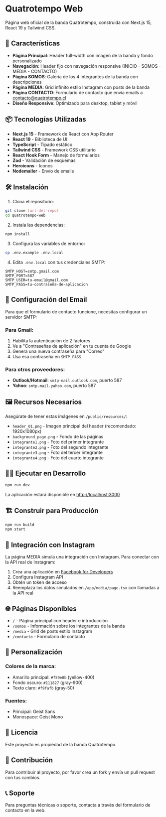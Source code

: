 # Quatrotempo Web

Página web oficial de la banda Quatrotempo, construida con Next.js 15, React 19 y Tailwind CSS.

## 🚀 Características

- **Página Principal**: Header full-width con imagen de la banda y fondo personalizado
- **Navegación**: Header fijo con navegación responsive (INICIO - SOMOS - MEDIA - CONTACTO)
- **Página SOMOS**: Galería de los 4 integrantes de la banda con descripciones
- **Página MEDIA**: Grid infinito estilo Instagram con posts de la banda
- **Página CONTACTO**: Formulario de contacto que envía emails a contacto@quatrotempo.cl
- **Diseño Responsive**: Optimizado para desktop, tablet y móvil

## 📦 Tecnologías Utilizadas

- **Next.js 15** - Framework de React con App Router
- **React 19** - Biblioteca de UI
- **TypeScript** - Tipado estático
- **Tailwind CSS** - Framework CSS utilitario
- **React Hook Form** - Manejo de formularios
- **Zod** - Validación de esquemas
- **Heroicons** - Iconos
- **Nodemailer** - Envío de emails

## 🛠️ Instalación

1. Clona el repositorio:
```bash
git clone [url-del-repo]
cd quatrotempo-web
```

2. Instala las dependencias:
```bash
npm install
```

3. Configura las variables de entorno:
```bash
cp .env.example .env.local
```

4. Edita `.env.local` con tus credenciales SMTP:
```env
SMTP_HOST=smtp.gmail.com
SMTP_PORT=587
SMTP_USER=tu-email@gmail.com
SMTP_PASS=tu-contraseña-de-aplicacion
```

## 📧 Configuración del Email

Para que el formulario de contacto funcione, necesitas configurar un servidor SMTP:

### Para Gmail:
1. Habilita la autenticación de 2 factores
2. Ve a "Contraseñas de aplicación" en tu cuenta de Google
3. Genera una nueva contraseña para "Correo"
4. Usa esa contraseña en `SMTP_PASS`

### Para otros proveedores:
- **Outlook/Hotmail**: `smtp-mail.outlook.com`, puerto 587
- **Yahoo**: `smtp.mail.yahoo.com`, puerto 587

## 🖼️ Recursos Necesarios

Asegúrate de tener estas imágenes en `/public/resources/`:

- `header_01.png` - Imagen principal del header (recomendado: 1920x1080px)
- `background_page.png` - Fondo de las páginas
- `integrante1.png` - Foto del primer integrante
- `integrante2.png` - Foto del segundo integrante  
- `integrante3.png` - Foto del tercer integrante
- `integrante4.png` - Foto del cuarto integrante

## 🏃‍♂️ Ejecutar en Desarrollo

```bash
npm run dev
```

La aplicación estará disponible en [http://localhost:3000](http://localhost:3000)

## 🏗️ Construir para Producción

```bash
npm run build
npm start
```

## 📱 Integración con Instagram

La página MEDIA simula una integración con Instagram. Para conectar con la API real de Instagram:

1. Crea una aplicación en [Facebook for Developers](https://developers.facebook.com/)
2. Configura Instagram API
3. Obtén un token de acceso
4. Reemplaza los datos simulados en `/app/media/page.tsx` con llamadas a la API real

## 🌐 Páginas Disponibles

- `/` - Página principal con header e introducción
- `/somos` - Información sobre los integrantes de la banda
- `/media` - Grid de posts estilo Instagram
- `/contacto` - Formulario de contacto

## 🔧 Personalización

### Colores de la marca:
- Amarillo principal: `#f59e0b` (yellow-400)
- Fondo oscuro: `#111827` (gray-900)
- Texto claro: `#f9fafb` (gray-50)

### Fuentes:
- Principal: Geist Sans
- Monospace: Geist Mono

## 📄 Licencia

Este proyecto es propiedad de la banda Quatrotempo.

## 🤝 Contribución

Para contribuir al proyecto, por favor crea un fork y envía un pull request con tus cambios.

## 📞 Soporte

Para preguntas técnicas o soporte, contacta a través del formulario de contacto en la web.

